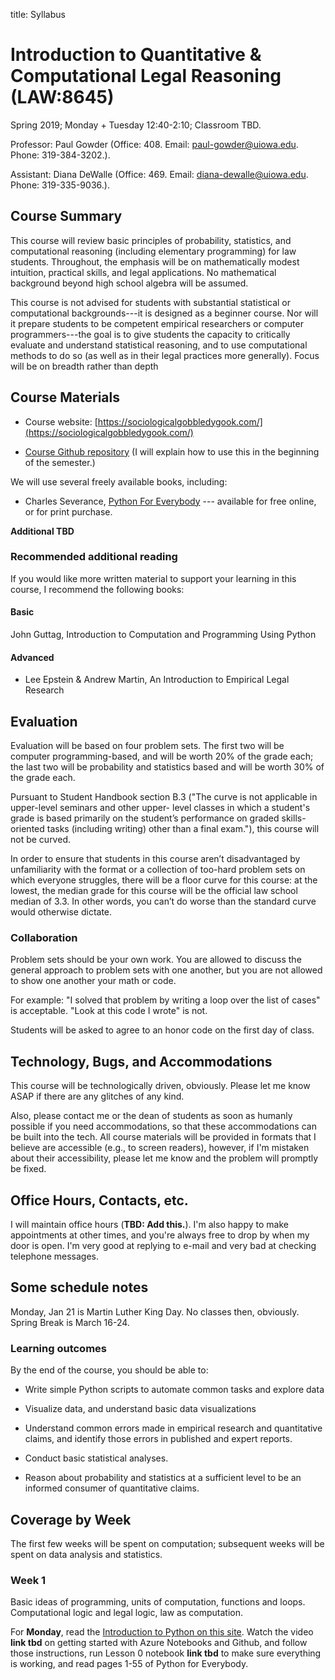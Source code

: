 title: Syllabus


# Introduction to Quantitative & Computational Legal Reasoning  (LAW:8645)

Spring 2019; Monday + Tuesday 12:40-2:10; Classroom TBD.

Professor: Paul Gowder (Office: 408. Email: paul-gowder@uiowa.edu. Phone: 319-384-3202.).

Assistant: Diana DeWalle (Office: 469. Email: diana-dewalle@uiowa.edu. Phone: 319-335-9036.).

## Course Summary

This course will review basic principles of probability, statistics, and computational reasoning (including elementary programming) for law students. Throughout, the emphasis will be on mathematically modest intuition, practical skills, and legal applications. No mathematical background beyond high school algebra will be assumed.

This course is not advised for students with substantial statistical or computational backgrounds---it is designed as a beginner course. Nor will it prepare students to be competent empirical researchers or computer programmers---the goal is to give students the capacity to critically evaluate and understand statistical reasoning, and to use computational methods to do so (as well as in their legal practices more generally). Focus will be on breadth rather than depth

## Course Materials

- Course website: [https://sociologicalgobbledygook.com/](https://sociologicalgobbledygook.com/) 

- [Course Github repository](https://github.com/paultopia/quantitative-methods-for-lawyers) (I will explain how to use this in the beginning of the semester.)

We will use several freely available books, including: 

- Charles Severance, [Python For Everybody](https://www.py4e.com/book) --- available for free online, or for print purchase.

**Additional TBD**

### Recommended additional reading

If you would like more written material to support your learning in this course, I recommend the following books: 

#### Basic

John Guttag, Introduction to Computation and Programming Using Python

#### Advanced 

- Lee Epstein & Andrew Martin, An Introduction to Empirical Legal Research

## Evaluation

Evaluation will be based on four problem sets. The first two will be computer programming-based, and will be worth 20% of the grade each; the last two will be probability and statistics based and will be worth 30% of the grade each.

Pursuant to Student Handbook section B.3 ("The curve is not applicable in upper-level seminars and other upper- level classes in which a student's grade is based primarily on the student’s performance on graded skills-oriented tasks (including writing) other than a final exam."), this course will not be curved.

In order to ensure that students in this course aren’t disadvantaged by unfamiliarity with the format or a collection of too-hard problem sets on which everyone struggles, there will be a floor curve for this course: at the lowest, the median grade for this course will be the official law school median of 3.3. In other words, you can’t do worse than the standard curve would otherwise dictate.

### Collaboration

Problem sets should be your own work. You are allowed to discuss the general approach to problem sets with one another, but you are not allowed to show one another your math or code. 

For example: "I solved that problem by writing a loop over the list of cases" is acceptable. "Look at this code I wrote" is not. 

Students will be asked to agree to an honor code on the first day of class.

## Technology, Bugs, and Accommodations

This course will be technologically driven, obviously. Please let me know ASAP if there are any glitches of any kind.

Also, please contact me or the dean of students as soon as humanly possible if you need accommodations, so that these accommodations can be built into the tech. All course materials will be provided in formats that I believe are accessible (e.g., to screen readers), however, if I'm mistaken about their accessibility, please let me know and the problem will promptly be fixed.

## Office Hours, Contacts, etc.

I will maintain office hours (**TBD: Add this.**). I'm also happy to make appointments at other times, and you're always free to drop by when my door is open. I'm very good at replying to e-mail and very bad at checking telephone messages.

## Some schedule notes

Monday, Jan 21 is Martin Luther King Day.  No classes then, obviously. Spring Break is March 16-24.


### Learning outcomes

By the end of the course, you should be able to:

- Write simple Python scripts to automate common tasks and explore data

- Visualize data, and understand basic data visualizations 

- Understand common errors made in empirical research and quantitative claims, and identify those errors in published and expert reports.

- Conduct basic statistical analyses.

- Reason about probability and statistics at a sufficient level to be an informed consumer of quantitative claims.

## Coverage by Week

The first few weeks will be spent on computation; subsequent weeks will be spent on data analysis and statistics.

### Week 1 

Basic ideas of programming, units of computation, functions and loops. Computational logic and legal logic, law as computation.

For **Monday**, read the [Introduction to Python on this site]({filename}../Lessons/python_intro.md). Watch the video **link tbd** on getting started with Azure Notebooks and Github, and follow those instructions, run Lesson 0 notebook **link tbd** to make sure everything is working, and read pages 1-55 of Python for Everybody.
